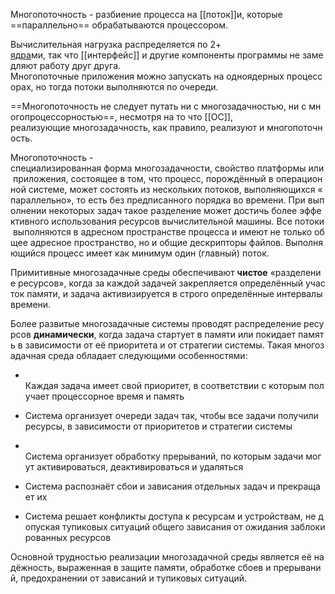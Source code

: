 Многопоточность - разбиение процесса на [[поток]]и, которые ==параллельно== обрабатываются процессором.

Вычислительная нагрузка распределяется по 2+ [ядра](Ядро)ми, так что [[интерфейс]] и другие компоненты программы не замедляют работу друг друга.
Многопоточные приложения можно запускать на одноядерных процессорах, но тогда потоки выполняются по очереди.

==Многопоточность не следует путать ни с многозадачностью, ни с многопроцессорностью==, несмотря на то что [[ОС]], 
реализующие многозадачность, как правило, реализуют и многопоточность. 

Многопоточность - специализированная форма многозадачности, свойство платформы или приложения, состоящее в том, что процесс, порождённый в операционной системе, может состоять из нескольких потоков, выполняющихся «параллельно», то есть без предписанного порядка во времени. При выполнении некоторых задач такое разделение может достичь более эффективного использования ресурсов вычислительной машины. Все потоки выполняются в адресном пространстве процесса и имеют не только общее адресное пространство, но и общие дескрипторы файлов. Выполняющийся процесс имеет как минимум один (главный) поток.

Примитивные многозадачные среды обеспечивают **чистое** «разделение ресурсов», когда за каждой задачей закрепляется определённый участок памяти, и задача активизируется в строго определённые интервалы времени.

Более развитые многозадачные системы проводят распределение ресурсов **динамически**, когда задача стартует в памяти или покидает память в зависимости от её приоритета и от стратегии системы. Такая многозадачная среда обладает следующими особенностями:

-     Каждая задача имеет свой приоритет, в соответствии с которым получает процессорное время и память
    
-   Система организует очереди задач так, чтобы все задачи получили ресурсы, в зависимости от приоритетов и стратегии системы
    
-     Система организует обработку прерываний, по которым задачи могут активироваться, деактивироваться и удаляться
    
-   Система распознаёт сбои и зависания отдельных задач и прекращает их
    
-   Система решает конфликты доступа к ресурсам и устройствам, не допуская тупиковых ситуаций общего зависания от ожидания заблокированных ресурсов
    

Основной трудностью реализации многозадачной среды является её надёжность, выраженная в защите памяти, обработке сбоев и прерываний, предохранении от зависаний и тупиковых ситуаций.